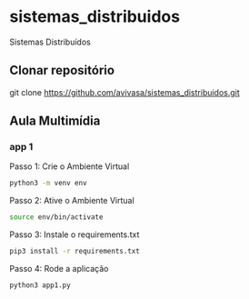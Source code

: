 # sistemas_distribuidos
Sistemas Distribuídos
## Clonar repositório
git clone https://github.com/avivasa/sistemas_distribuidos.git

## Aula Multimídia
### app 1
Passo 1: Crie o Ambiente Virtual
```bash
python3 -m venv env
```
Passo 2: Ative o Ambiente Virtual
```bash
source env/bin/activate
```
Passo 3: Instale o requirements.txt
```bash
pip3 install -r requirements.txt 
```
Passo 4: Rode a aplicação
```bash
python3 app1.py
 ```

